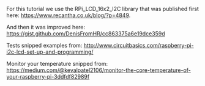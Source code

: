 For this tutorial we use the RPi_LCD_16x2_I2C library that was published first here: https://www.recantha.co.uk/blog/?p=4849.

And then it was improved here: https://gist.github.com/DenisFromHR/cc863375a6e19dce359d

Tests snipped examples from: http://www.circuitbasics.com/raspberry-pi-i2c-lcd-set-up-and-programming/

Monitor your temperature snipped from: https://medium.com/@kevalpatel2106/monitor-the-core-temperature-of-your-raspberry-pi-3ddfdf82989f